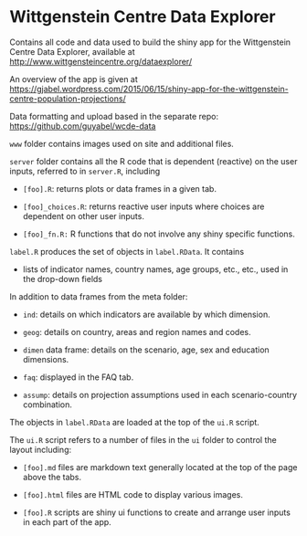 # Wittgenstein Centre Data Explorer

Contains all code and data used to build the shiny app for the Wittgenstein Centre Data Explorer, available at <http://www.wittgensteincentre.org/dataexplorer/>

An overview of the app is given at <https://gjabel.wordpress.com/2015/06/15/shiny-app-for-the-wittgenstein-centre-population-projections/>

Data formatting and upload based in the separate repo: <https://github.com/guyabel/wcde-data>

`www` folder contains images used on site and additional files.

`server` folder contains all the R code that is dependent (reactive) on the user inputs, referred to in `server.R`, including

-   `[foo].R`: returns plots or data frames in a given tab.

-   `[foo]_choices.R`: returns reactive user inputs where choices are dependent on other user inputs.

-   `[foo]_fn.R:` R functions that do not involve any shiny specific functions.

`label.R` produces the set of objects in `label.RData`. It contains

-   lists of indicator names, country names, age groups, etc., etc., used in the drop-down fields

In addition to data frames from the meta folder:

-   `ind`: details on which indicators are available by which dimension.

-   `geog`: details on country, areas and region names and codes.

-   `dimen` data frame: details on the scenario, age, sex and education dimensions.

-   `faq`: displayed in the FAQ tab.

-   `assump`: details on projection assumptions used in each scenario-country combination.

The objects in `label.RData` are loaded at the top of the `ui.R` script.

The `ui.R` script refers to a number of files in the `ui` folder to control the layout including:

-   `[foo].md` files are markdown text generally located at the top of the page above the tabs.

-   `[foo].html` files are HTML code to display various images.

-   `[foo].R` scripts are shiny ui functions to create and arrange user inputs in each part of the app.
